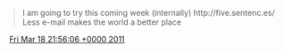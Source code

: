 > I am going to try this coming week \(internally\) http://five\.sentenc\.es/  Less e\-mail makes the world a better place

<img src="../../media/tweet.ico" width="12" /> [Fri Mar 18 21:56:06 +0000 2011](https://twitter.com/DromerDenker/status/48865283485614080)